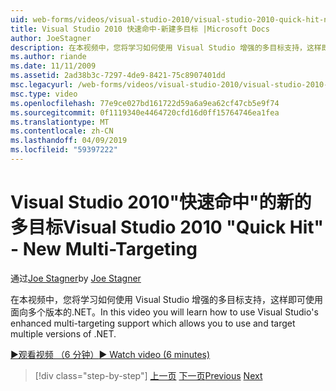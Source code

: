 ```yaml
---
uid: web-forms/videos/visual-studio-2010/visual-studio-2010-quick-hit-new-multi-targeting
title: Visual Studio 2010 快速命中-新建多目标 |Microsoft Docs
author: JoeStagner
description: 在本视频中，您将学习如何使用 Visual Studio 增强的多目标支持，这样即可使用面向多个版本的.NET。
ms.author: riande
ms.date: 11/11/2009
ms.assetid: 2ad38b3c-7297-4de9-8421-75c8907401dd
msc.legacyurl: /web-forms/videos/visual-studio-2010/visual-studio-2010-quick-hit-new-multi-targeting
msc.type: video
ms.openlocfilehash: 77e9ce027bd161722d59a6a9ea62cf47cb5e9f74
ms.sourcegitcommit: 0f1119340e4464720cfd16d0ff15764746ea1fea
ms.translationtype: MT
ms.contentlocale: zh-CN
ms.lasthandoff: 04/09/2019
ms.locfileid: "59397222"
---
```

# <a name="visual-studio-2010-quick-hit---new-multi-targeting"></a><span data-ttu-id="18e3d-103">Visual Studio 2010"快速命中"的新的多目标</span><span class="sxs-lookup"><span data-stu-id="18e3d-103">Visual Studio 2010 "Quick Hit" - New Multi-Targeting</span></span>

<span data-ttu-id="18e3d-104">通过[Joe Stagner](https://github.com/JoeStagner)</span><span class="sxs-lookup"><span data-stu-id="18e3d-104">by [Joe Stagner](https://github.com/JoeStagner)</span></span>

<span data-ttu-id="18e3d-105">在本视频中，您将学习如何使用 Visual Studio 增强的多目标支持，这样即可使用面向多个版本的.NET。</span><span class="sxs-lookup"><span data-stu-id="18e3d-105">In this video you will learn how to use Visual Studio's enhanced multi-targeting support which allows you to use and target multiple versions of .NET.</span></span>

[<span data-ttu-id="18e3d-106">&#9654;观看视频 （6 分钟）</span><span class="sxs-lookup"><span data-stu-id="18e3d-106">&#9654; Watch video (6 minutes)</span></span>](https://channel9.msdn.com/Blogs/ASP-NET-Site-Videos/visual-studio-2010-quick-hit-new-multi-targeting)

> [!div class="step-by-step"]
> <span data-ttu-id="18e3d-107">[上一页](visual-studio-2010-quick-hit-new-web-project-template.md)
> [下一页](visual-studio-2010-quick-hit-websites-instead-of-web-projects.md)</span><span class="sxs-lookup"><span data-stu-id="18e3d-107">[Previous](visual-studio-2010-quick-hit-new-web-project-template.md)
[Next](visual-studio-2010-quick-hit-websites-instead-of-web-projects.md)</span></span>
